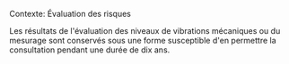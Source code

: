 Contexte: Évaluation des risques

Les résultats de l'évaluation des niveaux de vibrations mécaniques ou du mesurage sont conservés sous une forme susceptible d'en permettre la consultation pendant une durée de dix ans.